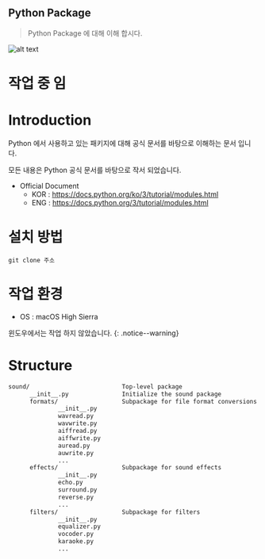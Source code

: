 Python Package
----------

> Python Package 에 대해 이해 합시다.

![alt text](https://img.shields.io/badge/version-Python3.6.5-red)


# 작업 중 임

# Introduction
Python 에서 사용하고 있는 패키지에 대해 공식 문서를 바탕으로 이해하는 문서 입니다.

모든 내용은 Python 공식 문서를 바탕으로 작서 되었습니다.
- Official Document
  - KOR : https://docs.python.org/ko/3/tutorial/modules.html
  - ENG : https://docs.python.org/3/tutorial/modules.html

# 설치 방법
```
git clone 주소
```

# 작업 환경
- OS : macOS High Sierra

윈도우에서는 작업 하지 않았습니다.
{: .notice--warning}


# Structure

```bash
sound/                          Top-level package
      __init__.py               Initialize the sound package
      formats/                  Subpackage for file format conversions
              __init__.py
              wavread.py
              wavwrite.py
              aiffread.py
              aiffwrite.py
              auread.py
              auwrite.py
              ...
      effects/                  Subpackage for sound effects
              __init__.py
              echo.py
              surround.py
              reverse.py
              ...
      filters/                  Subpackage for filters
              __init__.py
              equalizer.py
              vocoder.py
              karaoke.py
              ...
```




